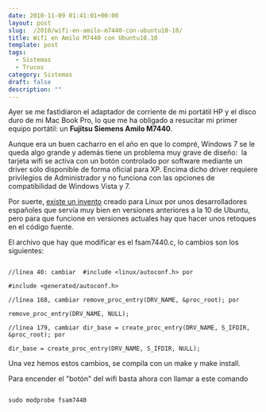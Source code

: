 ```yaml
---
date: 2010-11-09 01:41:01+00:00
layout: post
slug:  /2010/wifi-en-amilo-m7440-con-ubuntu10-10/
title: Wifi en Amilo M7440 con Ubuntu10.10
template: post
tags:
  - Sistemas
  - Trucos
category: Sistemas
draft: false
description: ""
---
```


Ayer se me fastidiaron el adaptador de corriente de mi portátil HP y el disco duro de mi Mac Book Pro, lo que me ha obligado a resucitar mi primer equipo portátil: un **Fujitsu Siemens Amilo M7440**.

Aunque era un buen cacharro en el año en que lo compré, Windows 7 se le queda algo grande y además tiene un problema muy grave de diseño:  la tarjeta wifi se activa con un botón controlado por software mediante un driver sólo disponible de forma oficial para XP. Encima dicho driver requiere privilegios de Administrador y no funciona con las opciones de compatibilidad de Windows Vista y 7.

Por suerte, [existe un invento](http://fsam7440.sourceforge.net/es/index2.html) creado para Linux por unos desarrolladores españoles que servía muy bien en versiones anteriores a la 10 de Ubuntu, pero para que funcione en versiones actuales hay que hacer unos retoques en el código fuente.

El archivo que hay que modificar es el fsam7440.c, lo cambios son los siguientes:

```

//línea 40: cambiar  #include <linux/autoconf.h> por

#include <generated/autoconf.h>

//línea 168, cambiar remove_proc_entry(DRV_NAME, &proc_root); por

remove_proc_entry(DRV_NAME, NULL);

//línea 179, cambiar dir_base = create_proc_entry(DRV_NAME, S_IFDIR, &proc_root); por

dir_base = create_proc_entry(DRV_NAME, S_IFDIR, NULL);

```

Una vez hemos estos cambios, se compila con un make y make install.

Para encender el "botón" del wifi basta ahora con llamar a este comando

```

sudo modprobe fsam7440

```
